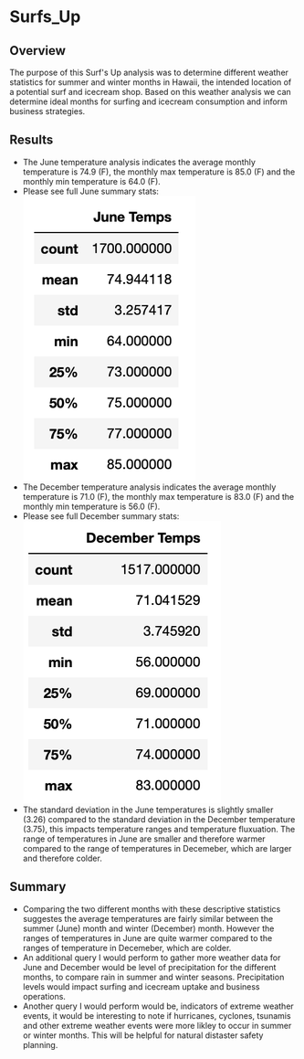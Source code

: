 # Surfs_Up

## Overview
The purpose of this Surf's Up analysis was to determine different weather statistics for summer and winter months in Hawaii, the intended location of a potential surf and icecream shop. Based on this weather analysis we can determine ideal months for surfing and icecream consumption and inform business strategies.

## Results
- The June temperature analysis indicates the average monthly temperature is 74.9 (F), the monthly max temperature is 85.0 (F) and the monthly min temperature is 64.0 (F). 
- Please see full June summary stats: ![June Summary Stats](https://github.com/AaraniSivasekaram/Surfs_Up/blob/main/June%20Summary%20Stats.png)
- The December temperature analysis indicates the average monthly temperature is 71.0 (F), the monthly max temperature is 83.0 (F) and the monthly min temperature is 56.0 (F).
- Please see full December summary stats: ![December Summary Stats](https://github.com/AaraniSivasekaram/Surfs_Up/blob/main/December%20Summary%20Stats.png)
- The standard deviation in the June temperatures is slightly smaller (3.26) compared to the standard deviation in the December temperature (3.75), this impacts temperature ranges and temperature fluxuation. The range of temperatures in June are smaller and therefore warmer compared to the range of temperatures in Decemeber, which are larger and therefore colder. 

## Summary
- Comparing the two different months with these descriptive statistics suggestes the average temperatures are fairly similar between the summer (June) month and winter (December) month. However the ranges of temperatures in June are quite warmer compared to the ranges of temperature in Decemeber, which are colder. 
- An additional query I would perform to gather more weather data for June and December would be level of precipitation for the different months, to compare rain in summer and winter seasons. Precipitation levels would impact surfing and icecream uptake and business operations.
- Another query I would perform would be, indicators of extreme weather events, it would be interesting to note if hurricanes, cyclones, tsunamis and other extreme weather events were more likley to occur in summer or winter months. This will be helpful for natural distaster safety planning. 
